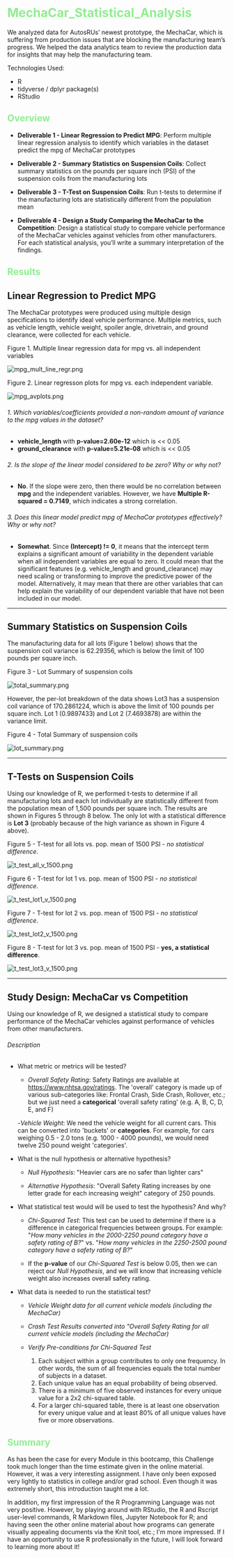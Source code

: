 # <span style="color: lightgreen;">MechaCar_Statistical_Analysis</span>

We analyzed data for AutosRUs’ newest prototype, the MechaCar, which is suffering from production issues that are blocking the manufacturing team’s progress. We helped the data analytics team to review the production data for insights that may help the manufacturing team.

Technologies Used:
- R
- tidyverse / dplyr package(s)
- RStudio

## <span style="color: lightgreen;">Overview</span>

- **Deliverable 1 - Linear Regression to Predict MPG**: Perform multiple linear regression analysis to identify which variables in the dataset predict the mpg of MechaCar prototypes

- **Deliverable 2 - Summary Statistics on Suspension Coils**: Collect summary statistics on the pounds per square inch (PSI) of the suspension coils from the manufacturing lots

- **Deliverable 3 - T-Test on Suspension Coils**: Run t-tests to determine if the manufacturing lots are statistically different from the population mean

- **Deliverable 4 - Design a Study Comparing the MechaCar to the Competition**: Design a statistical study to compare vehicle performance of the MechaCar vehicles against vehicles from other manufacturers. For each statistical analysis, you’ll write a summary interpretation of the findings.


## <span style="color: lightgreen;">Results</span>


## Linear Regression to Predict MPG

The MechaCar prototypes were produced using multiple design specifications to identify ideal vehicle performance. Multiple metrics, such as vehicle length, vehicle weight, spoiler angle, drivetrain, and ground clearance, were collected for each vehicle.

Figure 1. Multiple linear regression data for mpg vs. all independent variables

![mpg_mult_line_regr.png](Images/mpg_mult_lin_regr.png)

Figure 2. Linear regresson plots for mpg vs. each independent variable.

![mpg_avplots.png](Images/mpg_avplots.png)

###### 1. Which variables/coefficients provided a non-random amount of variance to the mpg values in the dataset?

- **vehicle_length** with **p-value=2.60e-12** which is << 0.05
- **ground_clearance** with **p-value=5.21e-08** which is << 0.05

###### 2. Is the slope of the linear model considered to be zero? Why or why not?

- **No**. If the slope were zero, then there would be no correlation between **mpg** and the independent variables. However, we have **Multiple R-squared = 0.7149**, which indicates a strong correlation.

###### 3. Does this linear model predict mpg of MechaCar prototypes effectively? Why or why not?

- **Somewhat**. Since **(Intercept) != 0**, it means that the intercept term explains a significant amount of variability in the dependent variable when all independent variables are equal to zero. It could mean that the significant features (e.g. vehicle_length and ground_clearance) may need scaling or transforming to improve the predictive power of the model. Alternatively, it may mean that there are other variables that can help explain the variability of our dependent variable that have not been included in our model.

<hr>

## Summary Statistics on Suspension Coils

The manufacturing data for all lots (Figure 1 below) shows that the suspension coil variance is 62.29356, which is below the limit of 100 pounds per square inch.

Figure 3 - Lot Summary of suspension coils

![total_summary.png](Images/total_summary.png)

However, the per-lot breakdown of the data shows Lot3 has a suspension coil variance of 170.2861224, which is above the limit of 100 pounds per square inch. Lot 1 (0.9897433) and Lot 2 (7.4693878) are within the variance limit.

Figure 4 - Total Summary of suspension coils

![lot_summary.png](Images/lot_summary.png)

<hr>

## T-Tests on Suspension Coils

Using our knowledge of R, we performed t-tests to determine if all manufacturing lots and each lot individually are statistically different from the population mean of 1,500 pounds per square inch. The results are shown in Figures 5 through 8 below. The only lot with a statistical difference is **Lot 3** (probably because of the high variance as shown in Figure 4 above).

Figure 5 - T-test for all lots vs. pop. mean of 1500 PSI - *no statistical difference*.

![t_test_all_v_1500.png](Images/t_test_all_v_1500.png)

Figure 6 - T-test for lot 1 vs. pop. mean of 1500 PSI - *no statistical difference*.

![t_test_lot1_v_1500.png](Images/t_test_lot1_v_1500.png)

Figure 7 - T-test for lot 2 vs. pop. mean of 1500 PSI - *no statistical difference*.

![t_test_lot2_v_1500.png](Images/t_test_lot2_v_1500.png)

Figure 8 - T-test for lot 3 vs. pop. mean of 1500 PSI - **yes, a statistical difference**.

![t_test_lot3_v_1500.png](Images/t_test_lot3_v_1500.png)

<hr>

## Study Design: MechaCar vs Competition

Using our knowledge of R, we designed a statistical study to compare performance of the MechaCar vehicles against performance of vehicles from other manufacturers.

###### Description

- What metric or metrics will be tested?

    - *Overall Safety Rating*: Safety Ratings are available at https://www.nhtsa.gov/ratings. The 'overall' category is made up of various sub-categories like: Frontal Crash, Side Crash, Rollover, etc.; but we just need a **categorical** 'overall safety rating' (e.g. A, B, C, D, E, and F)

    -*Vehicle Weight*: We need the vehicle weight for all current cars. This can be converted into 'buckets' or **categories**. For example, for cars weighing 0.5 - 2.0 tons (e.g. 1000 - 4000 pounds), we would need twelve 250 pound weight 'categories'.

- What is the null hypothesis or alternative hypothesis?

    - *Null Hypothesis*: "Heavier cars are no safer than lighter cars"

    - *Alternative Hypothesis*: "Overall Safety Rating increases by one letter grade for each increasing weight" category of 250 pounds.

- What statistical test would will be used to test the hypothesis? And why?

    - *Chi-Squared Test*: This test can be used to determine if there is a difference in categorical frequencies between groups. For example: "*How many vehicles in the 2000-2250 pound category have a safety rating of B?*" vs. "*How many vehicles in the 2250-2500 pound category have a safety rating of B?*"

    - If the **p-value** of our *Chi-Squared Test* is below 0.05, then we can reject our *Null Hypothesis*, and we will know that increasing vehicle weight also increases overall safety rating.

- What data is needed to run the statistical test?

    - *Vehicle Weight data for all current vehicle models (including the MechaCar)*

    - *Crash Test Results converted into "Overall Safety Rating for all current vehicle models (including the MechaCar)*

    - *Verify Pre-conditions for Chi-Squared Test*
      1. Each subject within a group contributes to only one frequency. In other words, the sum of all frequencies equals the total number of subjects in a dataset.
      2. Each unique value has an equal probability of being observed.
      3. There is a minimum of five observed instances for every unique value for a 2x2 chi-squared table.
      4. For a larger chi-squared table, there is at least one observation for every unique value and at least 80% of all unique values have five or more observations.


## <span style="color: lightgreen;">Summary</span>

As has been the case for every Module in this bootcamp, this Challenge took much longer than the time estimate given in the online material.
However, it was a very interesting assignment.
I have only been exposed very lightly to statistics in college and/or grad school.
Even though it was extremely short, this introduction taught me a lot.

In addition, my first impression of the R Programming Language was not very positive.
However, by playing around with RStudio, the R and Rscript user-level commands, R Markdown files, Jupyter Notebook for R; and having seen the other online material about how programs can generate visually appealing documents via the Knit tool, etc.; I'm more impressed. If I have an opportunity to use R professionally in the future, I will look forward to learning more about it!
